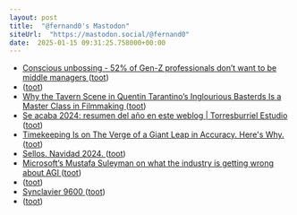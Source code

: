 ```yaml
---
layout: post
title:  "@fernand0's Mastodon"
siteUrl:  "https://mastodon.social/@fernand0"
date:  2025-01-15 09:31:25.758000+00:00
---
```

*  [Conscious unbossing - 52% of Gen-Z professionals don’t want to be middle managers  ](http://robertwalters.co.uk/insights/news/blog/conscious-unbossing.html) ([toot](https://mastodon.social/@fernand0/113831672922444481))
*  [ ](https://mastodon.social/@vrruiz) ([toot](https://mastodon.social/@fernand0/113831001132363841))
*  [Why the Tavern Scene in Quentin Tarantino’s Inglourious Basterds Is a Master Class in Filmmaking ](https://www.openculture.com/2025/01/why-the-tavern-scene-in-quentin-tarantinos-inglourious-basterds-is-a-master-class-in-filmmaking.htm) ([toot](https://mastodon.social/@fernand0/113830772126797430))
*  [Se acaba 2024: resumen del año en este weblog \| Torresburriel Estudio ](https://torresburriel.com/weblog/se-acaba-2024-resumen-del-ano-en-este-weblog) ([toot](https://mastodon.social/@fernand0/113829913189541011))
*  [Timekeeping Is on The Verge of a Giant Leap in Accuracy. Here's Why. ](https://www.sciencealert.com/timekeeping-is-on-the-verge-of-a-giant-leap-in-accuracy-heres-wh) ([toot](https://mastodon.social/@fernand0/113828116286434200))
*  [Sellos. Navidad 2024. ](https://avecesunafoto.wordpress.com/2025/01/14/sellos-navidad-2024) ([toot](https://mastodon.social/@fernand0/113827916466743662))
*  [Microsoft’s Mustafa Suleyman on what the industry is getting wrong about AGI ](https://www.theverge.com/24314821/microsoft-ai-ceo-mustafa-suleyman-google-deepmind-openai-inflection-agi-decoder-podcas) ([toot](https://mastodon.social/@fernand0/113827885349376582))
*  [ ](https://mastodon.social/@joseli) ([toot](https://mastodon.social/@fernand0/113827864326625077))
*  [Synclavier 9600 ](https://www.flickr.com/photos/fernand0/54230521185) ([toot](https://mastodon.social/@fernand0/113827747423519509))
*  [ ](https://mastodon.social/@vrruiz) ([toot](https://mastodon.social/@fernand0/113827721692501557))
